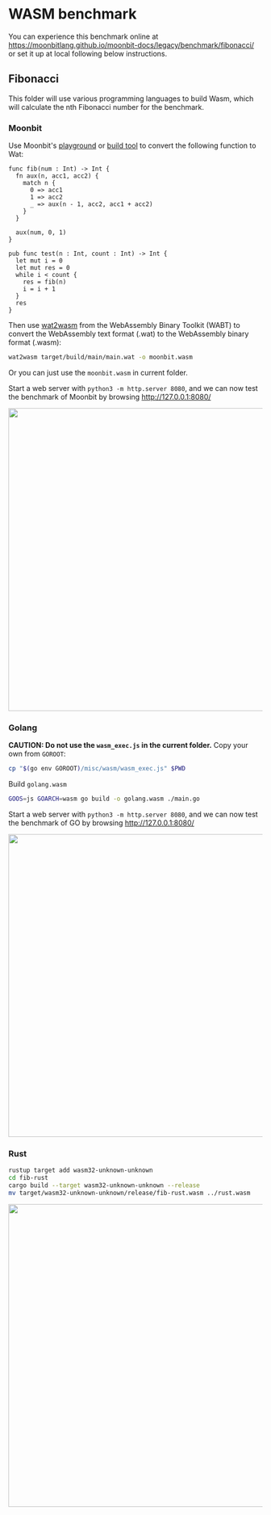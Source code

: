 # WASM benchmark

You can experience this benchmark online at https://moonbitlang.github.io/moonbit-docs/legacy/benchmark/fibonacci/ or set it up at local following below instructions.

## Fibonacci

This folder will use various programming languages to build Wasm, which will calculate the nth Fibonacci number for the benchmark.

### Moonbit

Use Moonbit's [playground](https://try.moonbitlang.com/) or [build tool](https://www.moonbitlang.com/download/) to convert the following function to Wat:

```
func fib(num : Int) -> Int {
  fn aux(n, acc1, acc2) {
    match n {
      0 => acc1
      1 => acc2
      _ => aux(n - 1, acc2, acc1 + acc2)
    }
  }

  aux(num, 0, 1)
}

pub func test(n : Int, count : Int) -> Int {
  let mut i = 0
  let mut res = 0
  while i < count {
    res = fib(n)
    i = i + 1
  }
  res
}
```

Then use [wat2wasm](https://github.com/WebAssembly/wabt) from the WebAssembly Binary Toolkit (WABT) to convert the WebAssembly text format (.wat) to the WebAssembly binary format (.wasm):

```sh
wat2wasm target/build/main/main.wat -o moonbit.wasm
```

Or you can just use the `moonbit.wasm` in current folder.

Start a web server with `python3 -m http.server 8080`, and we can now test the benchmark of Moonbit by browsing http://127.0.0.1:8080/

<img width="600" src="imgs/moonbit_bench.png">

### Golang

**CAUTION: Do not use the `wasm_exec.js` in the current folder.** Copy your own from `GOROOT`:

```sh
cp "$(go env GOROOT)/misc/wasm/wasm_exec.js" $PWD
```

Build `golang.wasm`

```sh
GOOS=js GOARCH=wasm go build -o golang.wasm ./main.go
```

Start a web server with `python3 -m http.server 8080`, and we can now test the benchmark of GO by browsing http://127.0.0.1:8080/

<img width="600" src="imgs/golang_bench.png">

### Rust

```sh
rustup target add wasm32-unknown-unknown
cd fib-rust
cargo build --target wasm32-unknown-unknown --release
mv target/wasm32-unknown-unknown/release/fib-rust.wasm ../rust.wasm
```

<img width="600" src="imgs/rust_bench.png">
